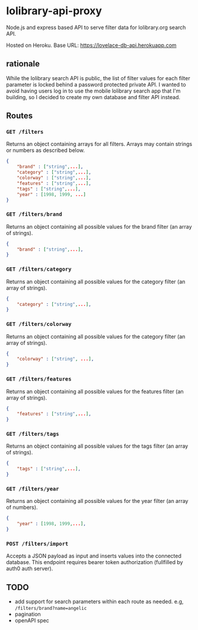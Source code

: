 # lolibrary-api-proxy

Node.js and express based API to serve filter data for lolibrary.org search API.

Hosted on Heroku. Base URL: https://lovelace-db-api.herokuapp.com

## rationale

While the lolibrary search API is public, the list of filter values for each filter parameter is locked behind a password protected private API. I wanted to avoid having users log in to use the mobile lolibrary search app that I'm building, so I decided to create my own database and filter API instead.

## Routes

### `GET /filters`

Returns an object containing arrays for all filters. Arrays may contain strings or numbers as described below.

```json
{
    "brand" : ["string",...],
    "category" : ["string",...],
    "colorway" : ["string",...],
    "features" : ["string",...],
    "tags" : ["string",...],
    "year" : [1998, 1999, ...]
}
```

### `GET /filters/brand`

Returns an object containing all possible values for the brand filter (an array of strings).

```json
{
    "brand" : ["string",...],
}
```

### `GET /filters/category`

Returns an object containing all possible values for the category filter (an array of strings).

```json
{
    "category" : ["string",...],
}
```

### `GET /filters/colorway`

Returns an object containing all possible values for the category filter (an array of strings).

```json
{
    "colorway" : ["string", ...],
}
```

### `GET /filters/features`

Returns an object containing all possible values for the features filter (an array of strings).

```json
{
    "features" : ["string",...],
}
```

### `GET /filters/tags`

Returns an object containing all possible values for the tags filter (an array of strings).

```json
{
    "tags" : ["string",...],
}
```

### `GET /filters/year`

Returns an object containing all possible values for the year filter (an array of numbers).

```json
{
    "year" : [1998, 1999,...],
}
```

### `POST /filters/import`

Accepts a JSON payload as input and inserts values into the connected database. This endpoint requires bearer token authorization (fullfilled by auth0 auth server).

## TODO

- add support for search parameters within each route as needed. e.g, `/filters/brand?name=angelic`
- pagination
- openAPI spec
